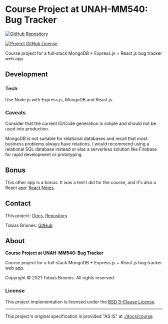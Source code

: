 # Course Project at UNAH-MM540: Bug Tracker

[![GitHub Repository](https://img.shields.io/static/v1?label=GITHUB&message=REPOSITORY&labelColor=555&color=0277bd&style=for-the-badge&logo=GITHUB)](https://github.com/tobiasbriones/cp-unah-mm540-bug-tracker)

[![Project GitHub License](https://img.shields.io/github/license/tobiasbriones/cp-unah-mm540-bug-tracker.svg?style=flat-square)](https://github.com/tobiasbriones/cp-unah-mm540-bug-tracker/blob/main/LICENSE)

Course project for a full-stack MongoDB + Express.js + React.js bug tracker web app.

## Development

### Tech

Use Node.js with Express.js, MongoDB and React.js.

### Caveats

Consider that the current ID/Code generation is simple and should not be used into 
production.

MongoDB is not suitable for relational databases and recall that most business
problems always have relations. I would recommend using a relational SQL database
instead or else a serverless solution like Firebase for rapid development or prototyping.

## Bonus

This other app is a bonus. It was a test I did for the course, and it's also a
React app: [React Notes](./react-notes).

## Contact

This project: [Docs](https://tobiasbriones.github.io/cp-unah-mm540-bug-tracker),
[Repository](https://github.com/tobiasbriones/cp-unah-mm540-bug-tracker)

Tobias Briones: [GitHub](https://github.com/tobiasbriones)

## About

**Course Project at UNAH-MM540: Bug Tracker**

Course project for a full-stack MongoDB + Express.js + React.js bug tracker web app.

Copyright © 2021 Tobias Briones. All rights reserved.

### License

This project implementation is licensed under the [BSD 3-Clause License](./LICENSE).

---

This project's original specification is provided "AS IS" at [./docs/course](./docs/course).
